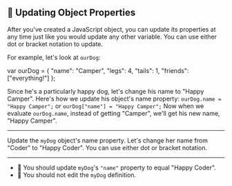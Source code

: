 🚀 Updating Object Properties
-----------------------------

After you've created a JavaScript object, you can update its properties at any time just like you would update any other variable. You can use either dot or bracket notation to update.

For example, let's look at `ourDog`:

var ourDog = {
  "name": "Camper",
  "legs": 4,
  "tails": 1,
  "friends": \["everything!"\]
};

Since he's a particularly happy dog, let's change his name to "Happy Camper". Here's how we update his object's name property: `ourDog.name = "Happy Camper";` or `ourDog["name"] = "Happy Camper";` Now when we evaluate `ourDog.name`, instead of getting "Camper", we'll get his new name, "Happy Camper".

* * *

Update the `myDog` object's name property. Let's change her name from "Coder" to "Happy Coder". You can use either dot or bracket notation.

* * *

*   🧪 You should update `myDog`'s `"name"` property to equal "Happy Coder".
*   🧪 You should not edit the `myDog` definition.